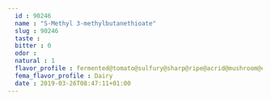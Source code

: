 ```yaml
---
  id : 90246
  name : "S-Methyl 3-methylbutanethioate"
  slug : 90246
  taste : 
  bitter : 0
  odor : 
  natural : 1
  flavor_profile : fermented@tomato@sulfury@sharp@ripe@acrid@mushroom@cheese
  fema_flavor_profile : Dairy
  date : 2019-03-26T08:47:11+01:00
---
```



